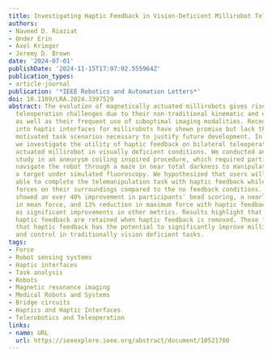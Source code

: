 ```yaml
---
title: Investigating Haptic Feedback in Vision-Deficient Millirobot Telemanipulation
authors:
- Naveed D. Riaziat
- Onder Erin
- Axel Krieger
- Jeremy D. Brown
date: '2024-07-01'
publishDate: '2024-11-15T17:07:02.555964Z'
publication_types:
- article-journal
publication: '*IEEE Robotics and Automation Letters*'
doi: 10.1109/LRA.2024.3397529
abstract: The evolution of magnetically actuated millirobots gives rise to unique
  teleoperation challenges due to their non-traditional kinematic and dynamic architectures,
  as well as their frequent use of suboptimal imaging modalities. Recent investigations
  into haptic interfaces for millirobots have shown promise but lack the clinically
  motivated task scenarios necessary to justify future development. In this work,
  we investigate the utility of haptic feedback on bilateral teleoperation of a magnetically
  actuated millirobot in visually deficient conditions. We conducted an N = 23 user
  study in an aneurysm coiling inspired procedure, which required participants to
  navigate the robot through a maze in near total darkness to manipulate beads to
  a target under simulated fluoroscopy. We hypothesized that users will be better
  able to complete the telemanipulation task with haptic feedback while reducing excess
  forces on their surroundings compared to the no feedback conditions. Our results
  showed an over 40% improvement in participants' bead scoring, a nearly 10% reduction
  in mean force, and 13% reduction in maximum force with haptic feedback, as well
  as significant improvements in other metrics. Results highlight that benefits of
  haptic feedback are retained when haptic feedback is removed. These findings suggest
  that haptic feedback has the potential to significantly improve millirobot telemanipulation
  and control in traditionally vision deficient tasks.
tags:
- Force
- Robot sensing systems
- Haptic interfaces
- Task analysis
- Robots
- Magnetic resonance imaging
- Medical Robots and Systems
- Bridge circuits
- Haptics and Haptic Interfaces
- Telerobotics and Teleoperation
links:
- name: URL
  url: https://ieeexplore.ieee.org/abstract/document/10521760
---
```

